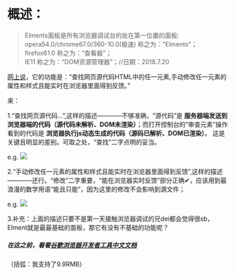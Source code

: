 # 概述：

> Elments面板是所有浏览器调试台的处在第一位置的面板:</br>
opera54.0/chrome67.0/360-10.0(极速) 称之为："Elments"；</br>
firefox61.0 称之为：“查看器”；</br>
IE11 称之为：“DOM资源管理器”；//日期：2018.7.20

[网上说](https://www.cnblogs.com/LibraThinker/p/5948448.html)，它的功能是：“查找网页源代码HTML中的任一元素,手动修改任一元素的属性和样式且能实时在浏览器里面得到反馈。”

来：

1.“查找网页源代码...”,这样的描述————不够准确，“源代码”是 **服务器端发送到浏览器端的代码（源代码未解析、DOM未渲染）**；而打开控制台的“审查元素”操作看到的代码是 **浏览器执行js动态生成的代码（源码已解析、DOM已渲染）**。 这是关键且明显的差别。可取之处，“查找”二字点明的妥当。

e.g.
![](https://github.com/TUARAN/pic/blob/master/js/elments查.png)


2.“手动修改任一元素的属性和样式且能实时在浏览器里面得到反馈”,这样的描述————还行。“修改”二字重要，“能在浏览器实时反馈”部分正确✔，应该用到最浪漫的数学用语“能且只能”，因为这里的修改不会影响到源文件；

e.g.
![](https://github.com/TUARAN/pic/blob/master/js/elments改.png)


3.补充：上面的描述只要不是第一天接触浏览器调试的兄dei都会觉得很sb，Elment就是最最基础的面板，那它有没有不基础的功能呢？

##### 在这之前，看看[谷歌浏览器开发者工具中文文档](http://www.css88.com/doc/chrome-devtools/inspect-styles/edit-dom/) 
（括弧：我支持了9.9RMB）



